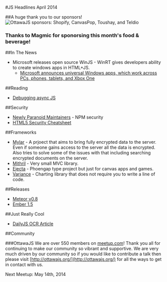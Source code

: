 #JS Headlines April 2014

##A huge thank you to our sponsors!
![OttawaJS sponsors: Shopify, CanvasPop, Toushay, and Teldio](http://ottawajs.org/js.headlines/img/ottawajs_sponsors_v02.png)

### Thanks to Magmic for sponorsing this month's food & beverage!

##In The News

- Microsoft releases open source WinJS - WinRT gives developers ability to create windows apps in HTML+JS.
	- [Microsoft announces universal Windows apps, which work across PCs, phones, tablets, and Xbox One](http://thenextweb.com/microsoft/2014/04/02/microsoft-build-2014/)

##Reading

- [Debugging async JS](http://www.html5rocks.com/en/tutorials/developertools/async-call-stack/)

##Security

- [Newly Paranoid Maintainers](http://blog.npmjs.org/post/80277229932/newly-paranoid-maintainers) - NPM security
- [HTML5 Security Cheatsheet](https://github.com/cure53/H5SC)

##Frameworks

- [Mylar](http://css.csail.mit.edu/mylar/) - A prjoect that aims to bring fully encrypted data to the server. Even if someone gains access to the server all the data is encrypted. Also tries to solve some of the issues with that including searching encrypted documents on the server.
- [Mithril](http://lhorie.github.io/mithril/) - Very small MVC library.
- [Ejecta](http://impactjs.com/ejecta) - Phoengap type project but just for canvas apps and games.
- [Variance](https://variancecharts.com/) - Charting library that does not require you to write a line of code.

##Releases

- [Meteor v0.8](https://www.meteor.com/blog/2014/03/27/meteor-080-introducing-blaze?utm_source=javascriptweekly&utm_medium=email)
- [Ember 1.5](http://emberjs.com/blog/2014/03/30/ember-1-5-0-and-ember-1-6-beta-released.html)

##Just Really Cool

- [DailyJS OCR Article](http://dailyjs.com/2014/04/04/javascript-ocr/)

##Community

###OttawaJS
We are over 550 members on [meetup.com](http://www.meetup.com/Ottawa-JavaScript/)! Thank you all for continuing to make our community so vibrant and supportive. We are very much driven by our community so if you would like to contribute a talk then please visit [http://ottawajs.org/](http://ottawajs.org/) for all the ways to get in contact with us.

Next Meetup: May 14th, 2014
